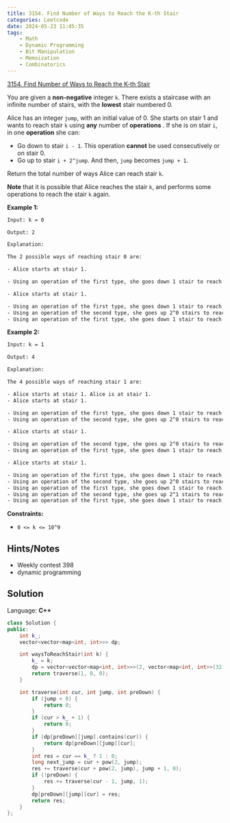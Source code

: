 ```yaml
---
title: 3154. Find Number of Ways to Reach the K-th Stair
categories: Leetcode
date: 2024-05-23 11:45:35
tags:
    - Math
    - Dynamic Programming
    - Bit Manipulation
    - Memoization
    - Combinatorics
---
```


[3154. Find Number of Ways to Reach the K-th Stair](https://leetcode.com/problems/find-number-of-ways-to-reach-the-k-th-stair/description/)

You are given a **non-negative**  integer `k`. There exists a staircase with an infinite number of stairs, with the **lowest**  stair numbered 0.

Alice has an integer `jump`, with an initial value of 0. She starts on stair 1 and wants to reach stair `k` using **any**  number of **operations** . If she is on stair `i`, in one **operation**  she can:

- Go down to stair `i - 1`. This operation **cannot**  be used consecutively or on stair 0.
- Go up to stair `i + 2^jump`. And then, `jump` becomes `jump + 1`.

Return the total number of ways Alice can reach stair `k`.

**Note**  that it is possible that Alice reaches the stair `k`, and performs some operations to reach the stair `k` again.

**Example 1:**

```bash
Input: k = 0

Output: 2

Explanation:

The 2 possible ways of reaching stair 0 are:

- Alice starts at stair 1.

- Using an operation of the first type, she goes down 1 stair to reach stair 0.

- Alice starts at stair 1.

- Using an operation of the first type, she goes down 1 stair to reach stair 0.
- Using an operation of the second type, she goes up 2^0 stairs to reach stair 1.
- Using an operation of the first type, she goes down 1 stair to reach stair 0.
```

**Example 2:**

```bash
Input: k = 1

Output: 4

Explanation:

The 4 possible ways of reaching stair 1 are:

- Alice starts at stair 1. Alice is at stair 1.
- Alice starts at stair 1.

- Using an operation of the first type, she goes down 1 stair to reach stair 0.
- Using an operation of the second type, she goes up 2^0 stairs to reach stair 1.

- Alice starts at stair 1.

- Using an operation of the second type, she goes up 2^0 stairs to reach stair 2.
- Using an operation of the first type, she goes down 1 stair to reach stair 1.

- Alice starts at stair 1.

- Using an operation of the first type, she goes down 1 stair to reach stair 0.
- Using an operation of the second type, she goes up 2^0 stairs to reach stair 1.
- Using an operation of the first type, she goes down 1 stair to reach stair 0.
- Using an operation of the second type, she goes up 2^1 stairs to reach stair 2.
- Using an operation of the first type, she goes down 1 stair to reach stair 1.
```

**Constraints:**

- `0 <= k <= 10^9`

## Hints/Notes

- Weekly contest 398
- dynamic programming

## Solution

Language: **C++**

```C++
class Solution {
public:
    int k_;
    vector<vector<map<int, int>>> dp;

    int waysToReachStair(int k) {
        k_ = k;
        dp = vector<vector<map<int, int>>>(2, vector<map<int, int>>(32, map<int, int>()));
        return traverse(1, 0, 0);
    }

    int traverse(int cur, int jump, int preDown) {
        if (jump < 0) {
            return 0;
        }
        if (cur > k_ + 1) {
            return 0;
        }
        if (dp[preDown][jump].contains(cur)) {
            return dp[preDown][jump][cur];
        }
        int res = cur == k_ ? 1 : 0;
        long next_jump = cur + pow(2, jump);
        res += traverse(cur + pow(2, jump), jump + 1, 0);
        if (!preDown) {
            res += traverse(cur - 1, jump, 1);
        }
        dp[preDown][jump][cur] = res;
        return res;
    }
};
```
